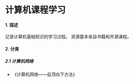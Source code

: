 # 计算机课程学习

#### 1. 描述
记录计算机基础知识的学习过程。
资源基本来自书籍和开源课程。

#### 2. 分类

##### 2.1 计算机网络

- 《计算机网络——自顶向下方法》

